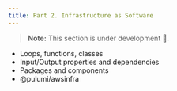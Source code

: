 ```yaml
---
title: Part 2. Infrastructure as Software
---
```


> **Note:** This section is under development 🚧.

* Loops, functions, classes
* Input/Output properties and dependencies
* Packages and components
* @pulumi/awsinfra
